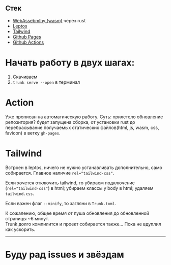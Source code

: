 ## Стек
- [WebAssebmlhy (wasm)](https://habr.com/ru/articles/475778/) через rust
- [Leptos](https://leptos.dev/)
- [Tailwind](https://tailwindcss.ru/)
- [Github Pages](https://docs.github.com/ru/pages/getting-started-with-github-pages/about-github-pages)
- [Github Actions](https://doka-guide.vercel.app/tools/github-actions/)

# Начать работу в двух шагах:
1) Скачиваем
2) `trunk serve --open` в терминал

# Action
Уже прописан на автоматическую работу.
Суть: прилетело обновление репозитория? будет запущена сборка, от установки rust до перебрасывание получаемых статических файлов(html, js, wasm, css, favicon) в ветку `gh-pages`.

# Tailwind
Встроен в leptos, ничего не нужно устанавливать дополнительно, само собирается. Главное наличие `rel="tailwind-css"`.

Если хочется отключить tailwind, то убираем подключение (`rel="tailwind-css"`) в html; убираем классы у body в html; удаляем `tailwind.css`.

Если важен флаг `--minify`, то загляни в `Trunk.toml`.

К сожалению, общее время от пуша обновления до обновленной страницы ~6 минут. <br>Trunk долго компилится и проект собирается также... Пока не вдуплил как ускорить.

---

# Буду рад issues и звёздам